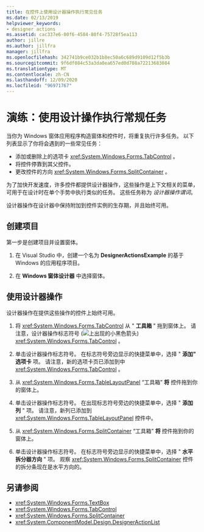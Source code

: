 ```yaml
---
title: 在控件上使用设计器操作执行常见任务
ms.date: 02/13/2019
helpviewer_keywords:
- designer actions
ms.assetid: cac337e6-00f6-4584-80f4-75728f5ea113
author: jillre
ms.author: jillfra
manager: jillfra
ms.openlocfilehash: 342741b9ce032b1b8ec50a6c689d9109d12f5b3b
ms.sourcegitcommit: 9f6df084c53a3da0ea657ed0d708a72213683084
ms.translationtype: MT
ms.contentlocale: zh-CN
ms.lasthandoff: 12/09/2020
ms.locfileid: "96971767"
---
```

# <a name="walkthrough-perform-common-tasks-using-designer-actions"></a>演练：使用设计操作执行常规任务

当你为 Windows 窗体应用程序构造窗体和控件时，将重复执行许多任务。 以下列表显示了你将会遇到的一些常见任务：

- 添加或删除上的选项卡 <xref:System.Windows.Forms.TabControl> 。
- 将控件停靠到其父控件。
- 更改控件的方向 <xref:System.Windows.Forms.SplitContainer> 。

为了加快开发速度，许多控件都提供设计器操作，这些操作是上下文相关的菜单，可用于在设计时在单个手势中执行类似的任务。 这些任务称为 *设计器操作谓词*。

设计器操作在设计器中保持附加到控件实例的生存期，并且始终可用。

## <a name="create-the-project"></a>创建项目

第一步是创建项目并设置窗体。

1. 在 Visual Studio 中，创建一个名为 **DesignerActionsExample** 的基于 Windows 的应用程序项目。

2. 在 **Windows 窗体设计器** 中选择窗体。

## <a name="use-designer-actions"></a>使用设计器操作

设计器操作在提供这些操作的控件上始终可用。

1. 将 <xref:System.Windows.Forms.TabControl> 从 " **工具箱** " 拖到窗体上。 请注意，设计器操作标志符号 (![ 上出现的小黑色箭头 ](./media/designer-actions-glyph.gif)) <xref:System.Windows.Forms.TabControl> 。

2. 单击设计器操作标志符号。 在标志符号旁边显示的快捷菜单中，选择 " **添加" 选项卡** 项。 请注意，新的选项卡页已添加到中 <xref:System.Windows.Forms.TabControl> 。

3. 从 <xref:System.Windows.Forms.TableLayoutPanel> “工具箱” **将** 控件拖到你的窗体上。

4. 单击设计器操作标志符号。 在出现标志符号旁边的快捷菜单中，选择 " **添加列** " 项。 请注意，新列已添加到 <xref:System.Windows.Forms.TableLayoutPanel> 控件中。

5. 从 <xref:System.Windows.Forms.SplitContainer> “工具箱” **将** 控件拖到你的窗体上。

6. 单击设计器操作标志符号。 在标志符号旁边显示的快捷菜单中，选择 " **水平拆分器方向** " 项。 观察 <xref:System.Windows.Forms.SplitContainer> 控件的拆分条现在是水平方向的。

## <a name="see-also"></a>另请参阅

- <xref:System.Windows.Forms.TextBox>
- <xref:System.Windows.Forms.TabControl>
- <xref:System.Windows.Forms.SplitContainer>
- <xref:System.ComponentModel.Design.DesignerActionList>
